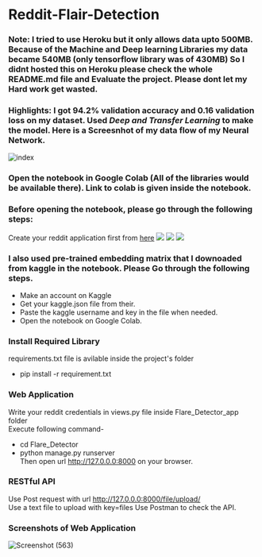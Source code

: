# Reddit-Flair-Detection

### Note: I tried to use Heroku but it only allows data upto 500MB. Because of the Machine and Deep learning Libraries my data became 540MB (only tensorflow library was of 430MB) So I didnt hosted this on Heroku please check the whole README.md file and Evaluate the project. Please dont let my Hard work get wasted. 

### Highlights: I got 94.2% validation accuracy and 0.16 validation loss on my dataset. Used ***Deep and Transfer Learning*** to make the model. Here is a Screesnhot of my data flow of my Neural Network.
![index](https://user-images.githubusercontent.com/41755284/80312606-9e47b380-8803-11ea-84ac-c9dc5dce7e0f.png)

### Open the notebook in Google Colab (All of the libraries would be available there). Link to colab is given inside the notebook.

### Before opening the notebook, please go through the following steps:
Create your reddit application first from <a href="https://www.reddit.com/prefs/apps">here</a>
![](https://miro.medium.com/max/1280/1*GQ8IREDENnkCRQT3VS55mQ.png)
![](https://miro.medium.com/max/1280/1*ssLYczSLGzfm6SPM7mWzBg.png)
![](https://miro.medium.com/max/1280/1*khszOCCaCtqZ6jM19uhpiQ.png)

### I also used pre-trained embedding matrix that I downoaded from kaggle in the notebook. Please Go through the following steps.
- Make an account on Kaggle
- Get your kaggle.json file from their.
- Paste the kaggle username and key in the file when needed.
- Open the notebook on Google Colab.

### Install Required Library
requirements.txt file is avilable inside the project's folder
- pip install -r requirement.txt

### Web Application
Write your reddit credentials in views.py file inside Flare_Detector_app folder<br>
Execute following command-
- cd Flare_Detector
- python manage.py runserver<br>
Then open url http://127.0.0.0:8000 on your browser.

### RESTful API
Use Post request with url http://127.0.0.0:8000/file/upload/<br>
Use a text file to upload with key=files
Use Postman to check the API.

### Screenshots of Web Application
![Screenshot (563)](https://user-images.githubusercontent.com/41755284/80311395-1199f700-87fd-11ea-8b07-ac606a54f90f.png)


